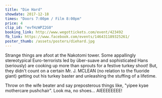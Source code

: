 ```yaml
---
title: "Die Hard"
showdate: 2017-12-18
times: "Doors 7:00pm / Film 8:00pm"
price: 4
clip_id: "evfHzWPZ2G0"
booking_link: http://www.wegottickets.com/event/423492
fb_link: https://www.facebook.com/events/146431189325261/
poster_thumb: /assets/posters/diehard.jpg
---
```

Strange things are afoot at the Nakotomi tower. Some appallingly stereotypical Euro-terrorists led by über-suave and sophisticated Hans (seriously) are cooking up more than sprouts for a festive turkey shoot! But, they didn't count on a certain Mr. J. MCLEAN (no relation to the fluoride giant) getting out his turkey baster and unleashing the stuffing of a lifetime. 

Throw on the wife beater and say preposterous things like, "yipee kyae mothercare pushchair".
Look ma, no shoes... AIEEEEEEEE!